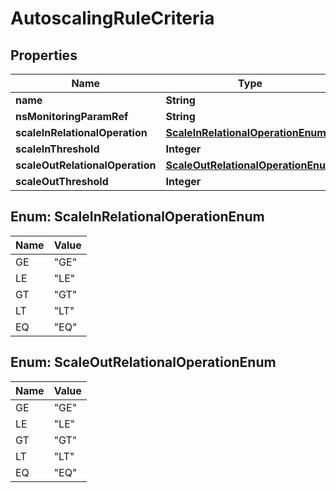 
# AutoscalingRuleCriteria

## Properties
Name | Type | Description | Notes
------------ | ------------- | ------------- | -------------
**name** | **String** |  |  [optional]
**nsMonitoringParamRef** | **String** |  |  [optional]
**scaleInRelationalOperation** | [**ScaleInRelationalOperationEnum**](#ScaleInRelationalOperationEnum) |  |  [optional]
**scaleInThreshold** | **Integer** |  |  [optional]
**scaleOutRelationalOperation** | [**ScaleOutRelationalOperationEnum**](#ScaleOutRelationalOperationEnum) |  |  [optional]
**scaleOutThreshold** | **Integer** |  |  [optional]


<a name="ScaleInRelationalOperationEnum"></a>
## Enum: ScaleInRelationalOperationEnum
Name | Value
---- | -----
GE | &quot;GE&quot;
LE | &quot;LE&quot;
GT | &quot;GT&quot;
LT | &quot;LT&quot;
EQ | &quot;EQ&quot;


<a name="ScaleOutRelationalOperationEnum"></a>
## Enum: ScaleOutRelationalOperationEnum
Name | Value
---- | -----
GE | &quot;GE&quot;
LE | &quot;LE&quot;
GT | &quot;GT&quot;
LT | &quot;LT&quot;
EQ | &quot;EQ&quot;



